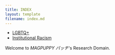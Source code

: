 ```yaml
---
title: INDEX
layout: template
filename: index.md
---
```


- [LGBTQ+](lgbtq.md)
- [Institutional Racism](institutionalracism.md)

Welcome to *MAGPUPPY パッチ*'s Research Domain.
